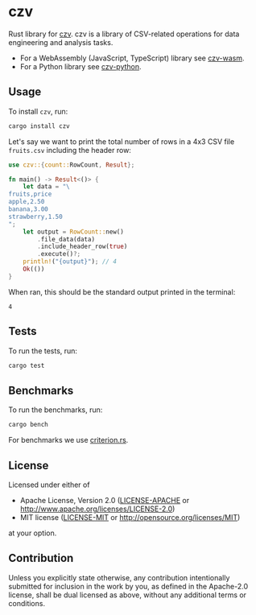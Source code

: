 # czv

Rust library for [czv](https://github.com/rzmk/czv). czv is a library of CSV-related operations for data engineering and analysis tasks.

-   For a WebAssembly (JavaScript, TypeScript) library see [czv-wasm](https://github.com/rzmk/czv/tree/main/czv-wasm).
-   For a Python library see [czv-python](https://github.com/rzmk/czv/tree/main/czv-python).

## Usage

To install `czv`, run:

```bash
cargo install czv
```

Let's say we want to print the total number of rows in a 4x3 CSV file `fruits.csv` including the header row:

```rust
use czv::{count::RowCount, Result};

fn main() -> Result<()> {
    let data = "\
fruits,price
apple,2.50
banana,3.00
strawberry,1.50
";
    let output = RowCount::new()
        .file_data(data)
        .include_header_row(true)
        .execute()?;
    println!("{output}"); // 4
    Ok(())
}
```

When ran, this should be the standard output printed in the terminal:

```console
4
```

## Tests

To run the tests, run:

```bash
cargo test
```

## Benchmarks

To run the benchmarks, run:

```bash
cargo bench
```

For benchmarks we use [criterion.rs](https://github.com/bheisler/criterion.rs).

## License

Licensed under either of

-   Apache License, Version 2.0
    ([LICENSE-APACHE](LICENSE-APACHE) or http://www.apache.org/licenses/LICENSE-2.0)
-   MIT license
    ([LICENSE-MIT](LICENSE-MIT) or http://opensource.org/licenses/MIT)

at your option.

## Contribution

Unless you explicitly state otherwise, any contribution intentionally submitted
for inclusion in the work by you, as defined in the Apache-2.0 license, shall be
dual licensed as above, without any additional terms or conditions.
